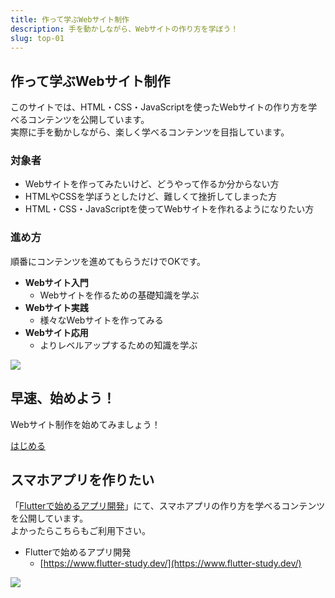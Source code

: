 ```yaml
---
title: 作って学ぶWebサイト制作
description: 手を動かしながら、Webサイトの作り方を学ぼう！
slug: top-01
---
```


## 作って学ぶWebサイト制作

このサイトでは、HTML・CSS・JavaScriptを使ったWebサイトの作り方を学べるコンテンツを公開しています。  
実際に手を動かしながら、楽しく学べるコンテンツを目指しています。

### 対象者

- Webサイトを作ってみたいけど、どうやって作るか分からない方
- HTMLやCSSを学ぼうとしたけど、難しくて挫折してしまった方
- HTML・CSS・JavaScriptを使ってWebサイトを作れるようになりたい方

### 進め方

順番にコンテンツを進めてもらうだけでOKです。

- **Webサイト入門**
  - Webサイトを作るための基礎知識を学ぶ
- **Webサイト実践**
  - 様々なWebサイトを作ってみる
- **Webサイト応用**
  - よりレベルアップするための知識を学ぶ

![](/images/top/top-steps.png)


## 早速、始めよう！

Webサイト制作を始めてみましょう！

<p class="link-button">
    <a href="/website/web-about">はじめる</a>
</p>


## スマホアプリを作りたい

「[Flutterで始めるアプリ開発](https://www.flutter-study.dev/)」にて、スマホアプリの作り方を学べるコンテンツを公開しています。  
よかったらこちらもご利用下さい。

- Flutterで始めるアプリ開発
  - [https://www.flutter-study.dev/](https://www.flutter-study.dev/)

![](/images/banner-flutter.png)

